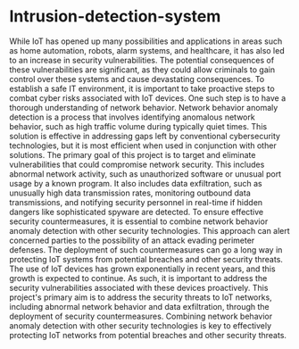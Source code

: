 # Intrusion-detection-system
While IoT has opened up many possibilities and applications in areas such as home automation, robots, alarm systems, and healthcare, it has also led to an increase in security vulnerabilities. The potential consequences of these vulnerabilities are significant, as they could allow criminals to gain control over these systems and cause devastating consequences. To establish a safe IT environment, it is important to take proactive steps to combat cyber risks associated with IoT devices. One such step is to have a thorough understanding of network behavior. Network behavior anomaly detection is a process that involves identifying anomalous network behavior, such as high traffic volume during typically quiet times. This solution is effective in addressing gaps left by conventional cybersecurity technologies, but it is most efficient when used in conjunction with other solutions.
The primary goal of this project is to target and eliminate vulnerabilities that could compromise network security. This includes abnormal network activity, such as unauthorized software or unusual port usage by a known program. It also includes data exfiltration, such as unusually high data transmission rates, monitoring outbound data transmissions, and notifying security personnel in real-time if hidden dangers like sophisticated spyware are detected. To ensure effective security countermeasures, it is essential to combine network behavior anomaly detection with other security technologies. This approach can alert concerned parties to the possibility of an attack evading perimeter defenses. The deployment of such countermeasures can go a long way in protecting IoT systems from potential breaches and other security threats.
The use of IoT devices has grown exponentially in recent years, and this growth is expected to continue. As such, it is important to address the security vulnerabilities associated with these devices proactively. This project's primary aim is to address the security threats to IoT networks, including abnormal network behavior and data exfiltration, through the deployment of security countermeasures. Combining network behavior anomaly detection with other security technologies is key to effectively protecting IoT networks from potential breaches and other security threats.
